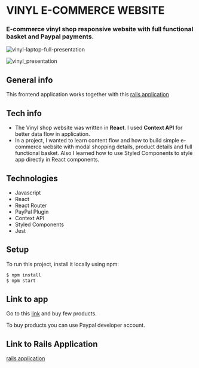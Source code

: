 # VINYL E-COMMERCE WEBSITE

### E-commerce vinyl shop responsive website with full functional basket and Paypal payments.

![vinyl-laptop-full-presentation](https://user-images.githubusercontent.com/61030079/89400698-8cd04a80-d714-11ea-9300-64368cf08e6d.png)

![vinyl_presentation](https://user-images.githubusercontent.com/61030079/89345176-4c86b300-d6a7-11ea-979c-b1fcb8db82ca.png)

## General info

This frontend application works together with this
[rails application](https://github.com/Strevitz)

## Tech info

- The Vinyl shop website was written in **React**. I used **Context API** for better data flow in application.
- In a project, I wanted to learn content flow and how to build simple e-commerce website with modal shopping details, product details and full functional basket. Also I learned how to use Styled Components to style app directly in React components.

## Technologies

- Javascript
- React
- React Router
- PayPal Plugin
- Context API
- Styled Components
- Jest

## Setup

To run this project, install it locally using npm:

```sh
$ npm install
$ npm start
```

## Link to app

Go to this [link](https://vinyl.netlify.app) and buy few products.

To buy products you can use Paypal developer account.

## Link to Rails Application

[rails application](https://github.com/Strevitz/ecommerce-vinyl-react)
